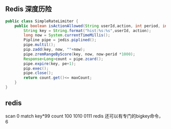 

## Redis 深度历险

```java
public class SimpleRateLimiter {
    public boolean isActionAllowed(String userId,action, int period, int max) {
        String key = String.format("hist:%s:%s",userId, action);
        long now = System.currentTimeMillis();
        Pipline pipe = jedis.piplined();
        pipe.multil();
        pip.zadd(key, now, ""+now);
        pipe.zremRangeByScore(key, now, now-perid *1000);
        Response<Long>count = pipe.zcard();
        pipe.expire(key, pe+1);
        pip.exec();
        pipe.close();
        return count.get()<= maxCount;
    }
}
```
## redis
scan 0 match key*99 count 100
1010
0111
redis 还可以有专门的bigkey命令，6
